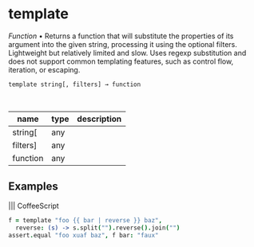 # template

_Function_ &bull; Returns a function that will substitute the properties of its argument into the given string, processing it using the optional filters.
Lightweight but relatively limited and slow. Uses regexp substitution and does not support common templating features, such as control flow, iteration, or escaping.

<pre><code>template string[, filters] &rarr; function</code></pre>
<br>

| name | type | description |
|------|------|-------------|
|string[|any||
|filters]|any||
|function|any||



## Examples


 ||| CoffeeScript 
```coffeescript 
f = template "foo {{ bar | reverse }} baz",
  reverse: (s) -> s.split("").reverse().join("")
assert.equal "foo xuaf baz", f bar: "faux"
```

